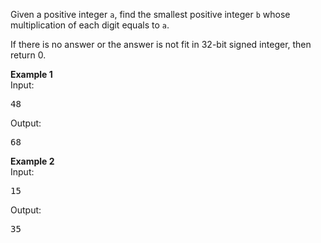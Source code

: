 <div><p>Given a positive integer <code>a</code>, find the smallest positive integer <code>b</code> whose multiplication of each digit equals to <code>a</code>. </p>

<p>
If there is no answer or the answer is not fit in 32-bit signed integer, then return 0.</p>

<p>
<b>Example 1</b><br>
Input:
</p><pre>48 </pre>
Output:
<pre>68</pre>
<p></p>

<p>
<b>Example 2</b><br>
Input: 
</p><pre>15</pre>

Output:
<pre>35</pre>
<p></p></div>